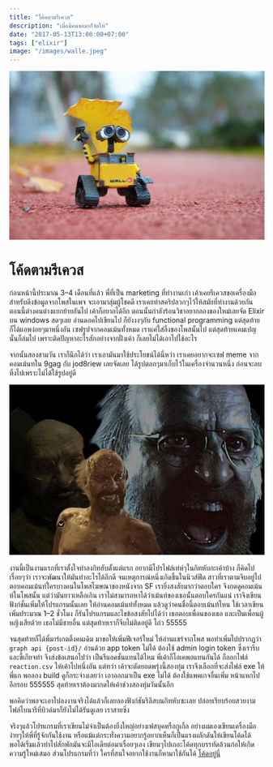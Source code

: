 ```yaml
---
title: "โค้ดตามรีเควส"
description: "เมื่อมีคนขอมาก็จัดให้"
date: "2017-05-13T13:00:00+07:00"
tags: ["elixir"]
image: "/images/walle.jpeg"
---
```

![walle](/images/walle.jpeg)
# โค้ดตามรีเควส
ก่อนหน้านี้ประมาณ 3–4 เดือนที่แล้ว พี่ที่เป็น marketing ที่ทำงานเก่า เค้าเคยรีเควสขอเครื่องมือสำหรับดึงข้อมูลจากโพสในเพจ จะเอามาสุ่มผู้โชคดี เราเคยทำสคริปลวกๆไว้ให้สมัยที่ทำงานด้วยกัน ตอนนี้ต่างคนต่างแยกย้ายกันไป เค้าก็อยากได้อีก ตอนนั้นกำลังร้อนวิชาอยากลองของใหม่เลยจัด Elixir บน windows สดๆเลย อ่านดอคไปเขียนไป ก็ยังงงๆกับ functional programming แต่สุดท้ายก็ได้แอพง่อยๆมาหนึ่งอัน เซฟรูปจากคอมเม้นทั้งหมด เราแค่ใส่ลิ้งของโพสนั้นไป แต่สุดท้ายแคมเปญนั้นก็ล่มไป เพราะติดปัญหาอะไรสักอย่างจากฝั่งเค้า ก็เลยไม่ได้เอาไปใช้อะไร

จากนั้นสองสามวัน เราก็นึกได้ว่า เราเอามันมาใช้ประโยชน์ได้นี่หว่า เราเคยอยากจะเซฟ meme จากคอมเม้นทใน 9gag กับ jod8riew เลยจัดเลย ได้รูปตลกๆมาเก็บไว้ในเครื่องจำนวนหนึ่ง ก่อนจะลบทิ้งไปเพราะไม่ได้ใช้รูปอยู่ดี 

![img-from-comments](/images/meme1.jpeg)

งานนี้เป็นงานแรกที่เราตั้งใจทำลงกิทฮับตั้งแต่แรก อยากมีโปรไฟล์เท่ห์ๆในกิทหับกะเค้าบ้าง ก็คิดไปเรื่อยๆว่า เราจะพัฒนาให้มันทำอะไรได้อีกดี จนเหตุการณ์หนึ่งเกิดขึ้นในนิวส์ฟีด สาวที่เราตามจีบอยู่ไปตอบคอมเม้นท์ใครบางคนในโพสโฆษณาของหนังจาก SF เรายิ่งสงสัยมากว่าตอบใคร จึงกดดูคอมเม้นท์ในโพสนั้น แต่ว่ามันยาวเหลือเกิน เราไม่สามารถหาได้ว่าเม้นท์ของเธอนั้นตอบใครกันแน่ เราจึงเขียนฟังก์ชั่นเพิ่มให้โปรแกรมนั้นเลย ให้อ่านคอมเม้นท์ทั้งหมด แล้วดูว่าคนชื่อนี้ตอบเม้นท์ไหน ใช้เวลาเขียนเพิ่มประมาณ 1–2 ชั่วโมง ก็รันโปรแกรมและไขข้อสงสัยไปได้ว่า เธอตอบเพื่อนของเธอ และเป็นเพื่อนผู้หญิงเสียด้วย เธอไม่มีชายอื่น แต่สุดท้ายเราก็จีบไม่ติดอยู่ดี โถ่ว 55555

จนสุดท้ายก็ได้พี่มาร์เกตติ้งคนเดิม มาขอให้เพิ่มฟีเจอร์ใหม่ ให้อ่านแชร์จากโพส พอทำเพิ่มไปปรากฏว่า `graph api {post-id}/` อ่านด้วย app token ไม่ได้ ต้องใช้ admin login token ซึ่งเรารีบและขี้เกียจทำ จึงส่งข้อเสนอไปว่า เป็นรีแอคชั่นแทนได้ไหม พี่เค้าก็โอเคพอแทนกันได้ ก็ออกไฟล์ `reaction.csv` ให้เค้าไปหนึ่งอัน แต่ทว่า เค้าจะตัดยอดพรุ่งนี้สองทุ่ม เราจึงเลือกที่จะส่งไฟล์ exe ให้พี่แก พอลอง build ดูก็กระจ่างเลยว่า เอาออกมาเป็น exe ไม่ได้ ต้องใช้แพคเกจอื่นเพิ่ม หน้าแหกไปอีกรอบ 555555 สุดท้ายเราต้องมากดให้เค้าช่วงสองทุ่มวันนั้นอีก

พอคิดว่าพอจะเอาไปลงงานจริงได้แล้วก็เลยลองฟังก์ชันรีลีสบนกิทหับซะเลย ปล่อยเรียบร้อยสวยงาม ไฟล์ไบนารีที่บิวด์มาก็ยังไม่ได้รันดูเลย เราสายซิ่ง

จริงๆแล้วโปรแกรมที่เราเขียนไม่จำเป็นต้องยิ่งใหญ่อย่างเฟสบุคหรือกูเกิ้ล อย่างผมเองเขียนเครื่องมือง่ายๆให้พี่ที่รู้จักกันใช้งาน หรือแม้แต่กระทั่งความอยากรู้อยากเห็นก็เป็นแรงผลักดันให้เขียนโค้ดได้ พอได้เริ่มแล้วทำไปสักพักมันจะมีไอเดียต่อมาเรื่อยๆเอง เขียนๆไปเถอะโค้ดทุกบรรทัดล้วนก่อให้เกิดความรู้ใหม่เสมอ ส่วนโปรแกรมที่ว่า ใครที่สนใจอยากใช้งานก็หามาใช้กันได้ [โค้ดอยู่นี่](https://github.com/serm-tape/donepezil)

